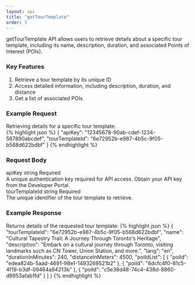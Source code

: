 ```yaml
---
layout: api
title: "getTourTemplate"
order: 5
---
```


<div>getTourTemplate API allows users to retrieve details about a specific tour template, including its name, description, duration, and associated Points of Interest (POIs).</div>

<h3>Key Features</h3>
<ol>
<li>Retrieve a tour template by its unique ID</li>
<li>Access detailed information, including description, duration, and distance</li>
<li>Get a list of associated POIs</li>
</ol>

<h3>Example Request</h3>
<div>Retrieving details for a specific tour template:</div>
{% highlight json %}
{
   "apiKey": "12345678-90ab-cdef-1234-567890abcdef",
   "tourTemplateId": "6e72952b-e987-4b5c-9f05-b568d622bdbf"
}
{% endhighlight %}

<h3>Request Body</h3>
<div class="request-vars">
    <span class="request-var-name">apiKey</span>
    <span class="request-var-type">string</span>
    <span class="request-var-required">Required</span>
</div>
<div class="request-vars-description">A unique authentication key required for API access. Obtain your API key from the Developer Portal.</div>

<div class="request-vars">
    <span class="request-var-name">tourTemplateId</span>
    <span class="request-var-type">string</span>
    <span class="request-var-required">Required</span>
</div>
<div class="request-vars-description">The unique identifier of the tour template to retrieve.</div>

<h3>Example Response</h3>
Returns details of the requested tour template:
{% highlight json %}
{
"tourTemplateId": "6e72952b-e987-4b5c-9f05-b568d622bdbf",
"name": "Cultural Tapestry Trail: A Journey Through Toronto's Heritage",
"description": "Embark on a cultural journey through Toronto, visiting landmarks such as CN Tower, Union Station, and more.",
"lang": "en",
"durationInMinutes": 240,
"distanceInMeters": 4500,
"poiIdList": [
{ "poiId": "edea824b-5aad-4691-98e1-1493269521b2" },
{ "poiId": "6dcfc4f0-81c5-4f19-b3df-09464a84213b" },
{ "poiId": "c5e38d48-74c4-438d-8860-d9953afab1fd" }
]
}
{% endhighlight %}
